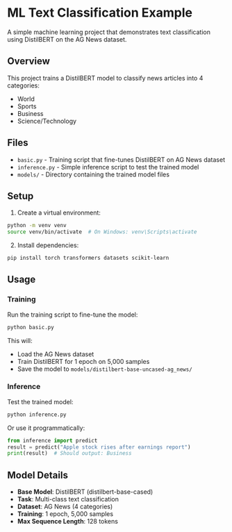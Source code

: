 # ML Text Classification Example

A simple machine learning project that demonstrates text classification using DistilBERT on the AG News dataset.

## Overview

This project trains a DistilBERT model to classify news articles into 4 categories:
- World
- Sports  
- Business
- Science/Technology

## Files

- `basic.py` - Training script that fine-tunes DistilBERT on AG News dataset
- `inference.py` - Simple inference script to test the trained model
- `models/` - Directory containing the trained model files

## Setup

1. Create a virtual environment:
```bash
python -m venv venv
source venv/bin/activate  # On Windows: venv\Scripts\activate
```

2. Install dependencies:
```bash
pip install torch transformers datasets scikit-learn
```

## Usage

### Training

Run the training script to fine-tune the model:
```bash
python basic.py
```

This will:
- Load the AG News dataset
- Train DistilBERT for 1 epoch on 5,000 samples
- Save the model to `models/distilbert-base-uncased-ag_news/`

### Inference

Test the trained model:
```bash
python inference.py
```

Or use it programmatically:
```python
from inference import predict
result = predict("Apple stock rises after earnings report")
print(result)  # Should output: Business
```

## Model Details

- **Base Model**: DistilBERT (distilbert-base-cased)
- **Task**: Multi-class text classification
- **Dataset**: AG News (4 categories)
- **Training**: 1 epoch, 5,000 samples
- **Max Sequence Length**: 128 tokens
